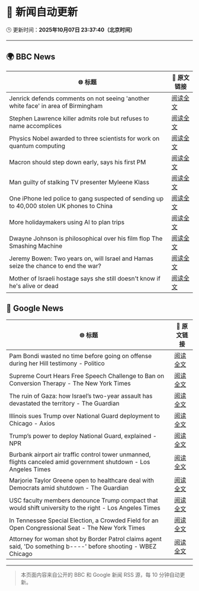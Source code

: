 # 🧠 新闻自动更新

🕒 更新时间：**2025年10月07日 23:37:40（北京时间）**

---

## 🌍 BBC News

| 🌐 标题 | 🔗 原文链接 |
|--------|-------------|
| Jenrick defends comments on not seeing 'another white face' in area of Birmingham | [阅读全文](https://www.bbc.com/news/articles/cy85zlpwne6o?at_medium=RSS&at_campaign=rss) |
| Stephen Lawrence killer admits role but refuses to name accomplices | [阅读全文](https://www.bbc.com/news/articles/cewn99k9l7zo?at_medium=RSS&at_campaign=rss) |
| Physics Nobel awarded to three scientists for work on quantum computing | [阅读全文](https://www.bbc.com/news/articles/c98d00nq47jo?at_medium=RSS&at_campaign=rss) |
| Macron should step down early, says his first PM | [阅读全文](https://www.bbc.com/news/articles/cn0rjn3l8w2o?at_medium=RSS&at_campaign=rss) |
| Man guilty of stalking TV presenter Myleene Klass | [阅读全文](https://www.bbc.com/news/articles/cj0766g9edyo?at_medium=RSS&at_campaign=rss) |
| One iPhone led police to gang suspected of sending up to 40,000 stolen UK phones to China | [阅读全文](https://www.bbc.com/news/articles/c20vlpwrzwdo?at_medium=RSS&at_campaign=rss) |
| More holidaymakers using AI to plan trips | [阅读全文](https://www.bbc.com/news/articles/czdjzm2gv7qo?at_medium=RSS&at_campaign=rss) |
| Dwayne Johnson is philosophical over his film flop The Smashing Machine | [阅读全文](https://www.bbc.com/news/articles/c78400jpd40o?at_medium=RSS&at_campaign=rss) |
| Jeremy Bowen: Two years on, will Israel and Hamas seize the chance to end the war? | [阅读全文](https://www.bbc.com/news/articles/cvgqyj268ljo?at_medium=RSS&at_campaign=rss) |
| Mother of Israeli hostage says she still doesn't know if he's alive or dead | [阅读全文](https://www.bbc.com/news/articles/c7840n4nwx8o?at_medium=RSS&at_campaign=rss) |

## 📰 Google News

| 🌐 标题 | 🔗 原文链接 |
|--------|-------------|
| Pam Bondi wasted no time before going on offense during her Hill testimony - Politico | [阅读全文](https://news.google.com/rss/articles/CBMioAFBVV95cUxNVU9JNXJBZHhwWHJFUk1SVHhmQ1dVYVBCYTZtQlU2Z05qM0pMVWZKNF9YME1MQ3VmVzN2R3dwc3ZFM1VfbTJuSVg1U2IzRUNyb0txamJRQkplbXozd1JTc0EweGN1d0hsLU5wb0RFck93Wm5kaXdENExXZjV4Q196Wl9lMEhhY21YUFVCeFd5ZzlyRlY4VHhxVG5SNF8tU2N0?oc=5) |
| Supreme Court Hears Free Speech Challenge to Ban on Conversion Therapy - The New York Times | [阅读全文](https://news.google.com/rss/articles/CBMimAFBVV95cUxOaTZmMDJIcERXY2JfTU52a1JjUHByZnlVSGhBMjZjcm1KZGZqWEJUOFFtRElvLWdfOE13VVlIUXpSMzhXSFBIbkczMmpSM2ZaRlYyNzhxR1VHQnVkM2V6ZWFpYWROYmM3Yl9ISVdIbV9zM3VwQ3NYdXRQcFU5S1VmN1VyalhnTGFEa25McWFWMXVodUpfS0FILQ?oc=5) |
| The ruin of Gaza: how Israel’s two-year assault has devastated the territory - The Guardian | [阅读全文](https://news.google.com/rss/articles/CBMizwFBVV95cUxNVl9fSlNVWFNaa3dwNlliZk9LenRRYzM1eDFLQms0dUpDSGhOV3NweXRmWktDUlpObUlxMnA0bF9vb0ZtaEVselJYeUdndkNjRXNOWmx5MWg0bXMtQ0NtNUdjVUdIS0ZhVHk4bzBha3hYZ3NxM3FYcmRsOE56MV84d0p6R2ZKblNaWjloZHJnRndFTWVnVkpYOXgtWkw0MFBfMmcxZXhYR3ExVG41QTVmdnhSX29RVThfQTNkX3VaTGltaUZ2YXVZVUpJU25EMFU?oc=5) |
| Illinois sues Trump over National Guard deployment to Chicago - Axios | [阅读全文](https://news.google.com/rss/articles/CBMiiAFBVV95cUxPUVhfLTJLLVpld2FXbFlueVlESHZzUGpmNkt4SXlCaHJ4cFFXZTVpWE54d3FwdVBEaG50eFB1TTZEamh5MFozUS15VFBWa2xoR0d3NG54TzZnS3VvYVFTck9xRVVJMmNVTi05Rl9kOUpRQ1NXU1BoTWF2THZ1VVRvNElfc0VkcFM3?oc=5) |
| Trump’s power to deploy National Guard, explained - NPR | [阅读全文](https://news.google.com/rss/articles/CBMijAFBVV95cUxPdXh3UXlQQTBHaU5BU3ZCSk94VUdULWpLTmJCZ1VISEsyVWVUcEJlU3k2Yk54NmZpYkxJU2pMSm1BLVUzYmItWkpPcU16b01hX3lfVGFnT2NCQmFRNDNmelMwOVZBNkNrczJyNlNaeDJkS2gtQ0JOeGdLZ2JTeU5mczgzd19oWFo3NWRuVA?oc=5) |
| Burbank airport air traffic control tower unmanned, flights canceled amid government shutdown - Los Angeles Times | [阅读全文](https://news.google.com/rss/articles/CBMi1gFBVV95cUxNT0tURFZpaHk3N2tBbHRYWWxVS3N3d0pPYndzNF9EZ1N1dlZtQjh6WTZTanFwQUVXS0huVGRLM2VScjlfTkd5QnhuRzBqQUY5NWhqYUxwc05YQXp3X0R3alRyaFBIVzg1bWpCZmp1cTZYTWM3SW9RYnlrcVJDSktOV3k1VkU2RFdiQ0ZiM3JQVk9OT2x0dVlUUk5YWXJBMVRtOVlKLWRCbWk3UnBxakx6MUtpcWo4dldoYnBLNjhnOGptcjFQZWMtc3Etb3o1em9UcW5PUDJ3?oc=5) |
| Marjorie Taylor Greene open to healthcare deal with Democrats amid shutdown - The Guardian | [阅读全文](https://news.google.com/rss/articles/CBMiowFBVV95cUxOZXlLWF81djNUXzZfMEF3MjVuaXpSRndLN2c4ZFEwNEJESHQzS2NIV0ZwbldYdldSR0hGY3dHNVcyWmlJRGpabng1ZVF5RkJIUkxPS1pna1FLd1dSemhVWUEzX1NuSkNock1rcXQxd3E2eHkzMUhIMmdKbHRPVm5yaUJkVWZYWGRwSk83T2lkR05YXzZ2cTc5TmNFT3pCVEFvSkZZ?oc=5) |
| USC faculty members denounce Trump compact that would shift university to the right - Los Angeles Times | [阅读全文](https://news.google.com/rss/articles/CBMie0FVX3lxTE51bDVoOThxMG9odURaYUJsbUpHNzRKV29ULTd5X29ZcmV1V3hxX1lPM0tUTzBZUFVIeDdVbWNuRlZRakFzM21pR3RwTk1OQk5nMF9FUmN0N0JSMkI5bWpxMnVEckF4anRfU2N2Zkh3TFJXaGpBMzhnYkExOA?oc=5) |
| In Tennessee Special Election, a Crowded Field for an Open Congressional Seat - The New York Times | [阅读全文](https://news.google.com/rss/articles/CBMixwFBVV95cUxPdWlwdkt1azZOWlE5M2JwazNpUGZONFFTMTJDTHhLMmFkUEE0VUloam9iQnRIVExKMDFBcEFKRFlaNDBycjBNQ1hFaXZMcGMxUEFta0pvdURsZ1FBLWxDZ3Mwb2t1cXA0di1Ya0JhQ0pRNzJXNnJWcUIzUElRZTFvU1d2a0F4VHJac3p1Ykp0NGROSk13RVRkMlFoV041UEtqSFNXTEVzWWIwNUxWbnJxSGpXeEVjLXBDZi1lZ0FNUThBbUxPY3FZ?oc=5) |
| Attorney for woman shot by Border Patrol claims agent said, 'Do something b----' before shooting - WBEZ Chicago | [阅读全文](https://news.google.com/rss/articles/CBMiwAFBVV95cUxPVzJ2alM4OGJELUJrUFlkZndvN0dPdktzbk1mS2FtN3NPTTNWN21JQzFVaTBtUjJqdGcydmJ2NGtHaDg2MzJCcVFVVGN6NC10SUctaTFyeWxNMElKYk90OG1vY3drZ2s4aFF0VmhHOUZtRVNGNUNENmh4OEdJai1VNXAxTDFDZW5hdkJoemc5TjJHc29IYl9EZWowX0dyNFFKXzRkaS1kcFQ0TXRJWElMNHpYVWdJYzYya1p0VmxJZUQ?oc=5) |

---
> 本页面内容来自公开的 BBC 和 Google 新闻 RSS 源，每 10 分钟自动更新。